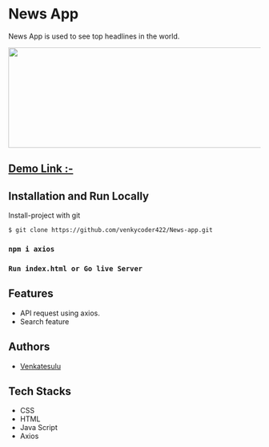 # News App
News App is used to see top headlines in the world.

<img src="https://user-images.githubusercontent.com/76251822/197336913-b3f6589f-1133-41c6-885a-fec34927d022.png" width="600" height="200"></img>

## [Demo Link :-](https://newsapp-venkycoder422.vercel.app/)

## Installation and Run Locally
Install-project with git
```
$ git clone https://github.com/venkycoder422/News-app.git
```
### `npm i axios`

### `Run index.html or Go live Server`

## Features
- API request using axios.
- Search feature
## Authors

- [Venkatesulu](https://github.com/venkycoder422)
## Tech Stacks
- CSS
- HTML
- Java Script
- Axios
